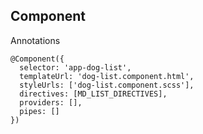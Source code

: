 ## Component

Annotations

```
@Component({
  selector: 'app-dog-list',
  templateUrl: 'dog-list.component.html',
  styleUrls: ['dog-list.component.scss'],
  directives: [MD_LIST_DIRECTIVES],
  providers: [],
  pipes: []
})
````
